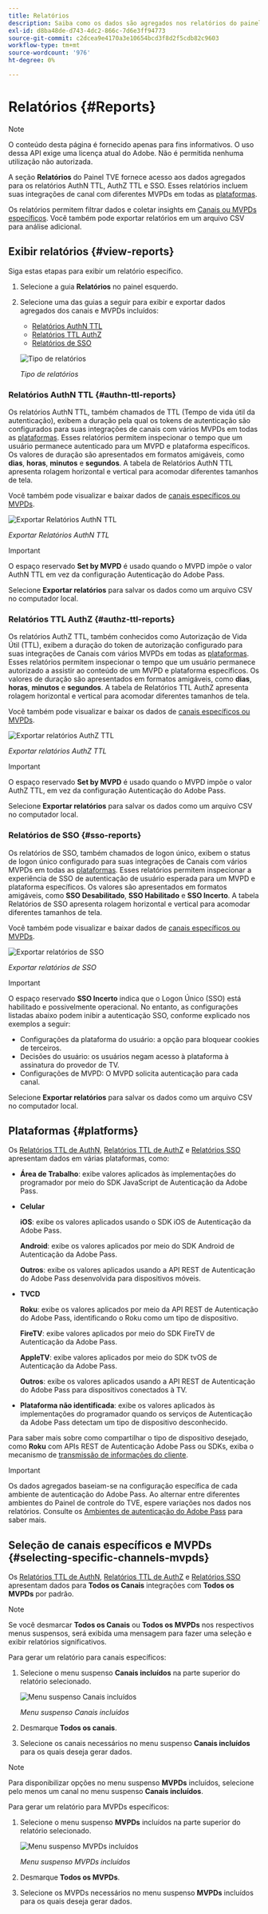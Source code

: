 ```yaml
---
title: Relatórios
description: Saiba como os dados são agregados nos relatórios do painel TVE.
exl-id: d8ba48de-d743-4dc2-866c-7d6e3ff94773
source-git-commit: c2dcea9e4170a3e10654bcd3f8d2f5cdb82c9603
workflow-type: tm+mt
source-wordcount: '976'
ht-degree: 0%

---
```


# Relatórios {#Reports}

>[!NOTE]
>
>O conteúdo desta página é fornecido apenas para fins informativos. O uso dessa API exige uma licença atual do Adobe. Não é permitida nenhuma utilização não autorizada.

A seção **Relatórios** do Painel TVE fornece acesso aos dados agregados para os relatórios AuthN TTL, AuthZ TTL e SSO. Esses relatórios incluem suas integrações de canal com diferentes MVPDs em todas as [plataformas](#platforms).

Os relatórios permitem filtrar dados e coletar insights em [Canais ou MVPDs específicos](#selecting-specific-channels-mvpds). Você também pode exportar relatórios em um arquivo CSV para análise adicional.

## Exibir relatórios {#view-reports}

Siga estas etapas para exibir um relatório específico.

1. Selecione a guia **Relatórios** no painel esquerdo.
1. Selecione uma das guias a seguir para exibir e exportar dados agregados dos canais e MVPDs incluídos:
   * [Relatórios AuthN TTL](#authn-ttl-reports)
   * [Relatórios TTL AuthZ](#authz-ttl-reports)
   * [Relatórios de SSO](#sso-reports)

   ![Tipo de relatórios](assets/type-of-reports.png)

   *Tipo de relatórios*

### Relatórios AuthN TTL {#authn-ttl-reports}

Os relatórios AuthN TTL, também chamados de TTL (Tempo de vida útil da autenticação), exibem a duração pela qual os tokens de autenticação são configurados para suas integrações de canais com vários MVPDs em todas as [plataformas](#platforms). Esses relatórios permitem inspecionar o tempo que um usuário permanece autenticado para um MVPD e plataforma específicos. Os valores de duração são apresentados em formatos amigáveis, como **dias**, **horas**, **minutos** e **segundos**. A tabela de Relatórios AuthN TTL apresenta rolagem horizontal e vertical para acomodar diferentes tamanhos de tela.

Você também pode visualizar e baixar dados de [canais específicos ou MVPDs](#selecting-specific-channels-mvpds).

![Exportar Relatórios AuthN TTL](assets/authn-ttl-reports.png)

*Exportar Relatórios AuthN TTL*

>[!IMPORTANT]
>
> O espaço reservado **Set by MVPD** é usado quando o MVPD impõe o valor AuthN TTL em vez da configuração Autenticação do Adobe Pass.

Selecione **Exportar relatórios** para salvar os dados como um arquivo CSV no computador local.

### Relatórios TTL AuthZ {#authz-ttl-reports}

Os relatórios AuthZ TTL, também conhecidos como Autorização de Vida Útil (TTL), exibem a duração do token de autorização configurado para suas integrações de Canais com vários MVPDs em todas as [plataformas](#platforms). Esses relatórios permitem inspecionar o tempo que um usuário permanece autorizado a assistir ao conteúdo de um MVPD e plataforma específicos. Os valores de duração são apresentados em formatos amigáveis, como **dias**, **horas**, **minutos** e **segundos**. A tabela de Relatórios TTL AuthZ apresenta rolagem horizontal e vertical para acomodar diferentes tamanhos de tela.

Você também pode visualizar e baixar os dados de [canais específicos ou MVPDs](#selecting-specific-channels-mvpds).

![Exportar relatórios AuthZ TTL](assets/authz-ttl-reports.png)

*Exportar relatórios AuthZ TTL*

>[!IMPORTANT]
>
> O espaço reservado **Set by MVPD** é usado quando o MVPD impõe o valor AuthZ TTL, em vez da configuração Autenticação do Adobe Pass.

Selecione **Exportar relatórios** para salvar os dados como um arquivo CSV no computador local.

### Relatórios de SSO {#sso-reports}

Os relatórios de SSO, também chamados de logon único, exibem o status de logon único configurado para suas integrações de Canais com vários MVPDs em todas as [plataformas](#platforms). Esses relatórios permitem inspecionar a experiência de SSO de autenticação de usuário esperada para um MVPD e plataforma específicos. Os valores são apresentados em formatos amigáveis, como **SSO Desabilitado**, **SSO Habilitado** e **SSO Incerto**. A tabela Relatórios de SSO apresenta rolagem horizontal e vertical para acomodar diferentes tamanhos de tela.

Você também pode visualizar e baixar dados de [canais específicos ou MVPDs](#selecting-specific-channels-mvpds).

![Exportar relatórios de SSO](assets/sso-reports.png)

*Exportar relatórios de SSO*

>[!IMPORTANT]
>
> O espaço reservado **SSO Incerto** indica que o Logon Único (SSO) está habilitado e possivelmente operacional. No entanto, as configurações listadas abaixo podem inibir a autenticação SSO, conforme explicado nos exemplos a seguir:
>
> * Configurações da plataforma do usuário: a opção para bloquear cookies de terceiros.
> * Decisões do usuário: os usuários negam acesso à plataforma à assinatura do provedor de TV.
> * Configurações de MVPD: O MVPD solicita autenticação para cada canal.

Selecione **Exportar relatórios** para salvar os dados como um arquivo CSV no computador local.

## Plataformas {#platforms}

Os [Relatórios TTL de AuthN](#authn-ttl-reports), [Relatórios TTL de AuthZ](#authz-ttl-reports) e [Relatórios SSO](#sso-reports) apresentam dados em várias plataformas, como:

* **Área de Trabalho**: exibe valores aplicados às implementações do programador por meio do SDK JavaScript de Autenticação da Adobe Pass.

* **Celular**

  **iOS**: exibe os valores aplicados usando o SDK iOS de Autenticação da Adobe Pass.

  **Android**: exibe os valores aplicados por meio do SDK Android de Autenticação da Adobe Pass.

  **Outros**: exibe os valores aplicados usando a API REST de Autenticação do Adobe Pass desenvolvida para dispositivos móveis.

* **TVCD**

  **Roku**: exibe os valores aplicados por meio da API REST de Autenticação do Adobe Pass, identificando o Roku como um tipo de dispositivo.

  **FireTV**: exibe valores aplicados por meio do SDK FireTV de Autenticação da Adobe Pass.

  **AppleTV**: exibe valores aplicados por meio do SDK tvOS de Autenticação da Adobe Pass.

  **Outros**: exibe os valores aplicados usando a API REST de Autenticação do Adobe Pass para dispositivos conectados à TV.

* **Plataforma não identificada**: exibe os valores aplicados às implementações do programador quando os serviços de Autenticação da Adobe Pass detectam um tipo de dispositivo desconhecido.

Para saber mais sobre como compartilhar o tipo de dispositivo desejado, como **Roku** com APIs REST de Autenticação Adobe Pass ou SDKs, exiba o mecanismo de [transmissão de informações do cliente](/help/authentication/passing-client-information-device-connection-and-application.md).

>[!IMPORTANT]
>
> Os dados agregados baseiam-se na configuração específica de cada ambiente de autenticação do Adobe Pass. Ao alternar entre diferentes ambientes do Painel de controle do TVE, espere variações nos dados nos relatórios. Consulte os [Ambientes de autenticação do Adobe Pass](/help/authentication/tve-dashboard-environments.md) para saber mais.

## Seleção de canais específicos e MVPDs {#selecting-specific-channels-mvpds}

Os [Relatórios TTL de AuthN](#authn-ttl-reports), [Relatórios TTL de AuthZ](#authz-ttl-reports) e [Relatórios SSO](#sso-reports) apresentam dados para **Todos os Canais** integrações com **Todos os MVPDs** por padrão.

>[!NOTE]
>
> Se você desmarcar **Todos os Canais** ou **Todos os MVPDs** nos respectivos menus suspensos, será exibida uma mensagem para fazer uma seleção e exibir relatórios significativos.

Para gerar um relatório para canais específicos:

1. Selecione o menu suspenso **Canais incluídos** na parte superior do relatório selecionado.

   ![Menu suspenso Canais incluídos](assets/include-channels.png)

   *Menu suspenso Canais incluídos*

1. Desmarque **Todos os canais**.
1. Selecione os canais necessários no menu suspenso **Canais incluídos** para os quais deseja gerar dados.

>[!NOTE]
>
> Para disponibilizar opções no menu suspenso **MVPDs** incluídos, selecione pelo menos um canal no menu suspenso **Canais incluídos**.

Para gerar um relatório para MVPDs específicos:

1. Selecione o menu suspenso **MVPDs** incluídos na parte superior do relatório selecionado.

   ![Menu suspenso MVPDs incluídos](assets/include-mvpds.png)

   *Menu suspenso MVPDs incluídos*

1. Desmarque **Todos os MVPDs**.
1. Selecione os MVPDs necessários no menu suspenso **MVPDs** incluídos para os quais deseja gerar dados.
